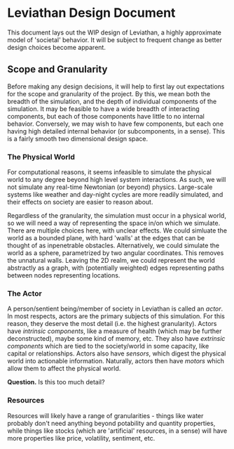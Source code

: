 # Leviathan Design Document
This document lays out the WIP design of Leviathan, a highly approximate model of 'societal' behavior.
It will be subject to frequent change as better design choices become apparent.

## Scope and Granularity
Before making any design decisions, it will help to first lay out expectations for the scope and
granularity of the project. By this, we mean both the breadth of the simulation, and the depth
of individual components of the simulation. It may be feasible to have a wide breadth of interacting
components, but each of those components have little to no internal behavior. Conversely, we may
wish to have few components, but each one having high detailed internal behavior (or subcomponents,
in a sense). This is a fairly smooth two dimensional design space.

### The Physical World
For computational reasons, it seems infeasible to simulate the physical world to any degree beyond
high level system interactions. As such, we will not simulate any real-time Newtonian (or beyond)
physics. Large-scale systems like weather and day-night cycles are more readily simulated, and their
effects on society are easier to reason about.

Regardless of the granularity, the simulation must occur in a physical world, so we will need a way
of representing the space in/on which we simulate. There are multiple choices here, with unclear
effects. We could simluate the world as a bounded plane, with hard 'walls' at the edges that can be
thought of as inpenetrable obstacles. Alternatively, we could simulate the world as a sphere,
parametrized by two angular coordinates. This removes the unnatural walls. Leaving the 2D realm, we
could represent the world abstractly as a graph, with (potentially weighted) edges representing paths
between nodes representing locations.

### The Actor
A person/sentient being/member of society in Leviathan is called an *actor*. In most respects, actors
are the primary subjects of this simulation. For this reason, they deserve the most detail (i.e. the
highest granularity). Actors have *intrinsic components*, like a measure of health (which may be
further deconstructed), maybe some kind of memory, etc. They also have *extrinsic components* which are tied to the society/world in some capacity, like capital or relationships. Actors also have
*sensors*, which digest the physical world into actionable information. Naturally, actors then have
*motors* which allow them to affect the physical world.

**Question.** Is this too much detail?

### Resources
Resources will likely have a range of granularities - things like water probably don't need anything
beyond potability and quantity properties, while things like stocks (which are 'artificial' resources,
in a sense) will have more properties like price, volatility, sentiment, etc.